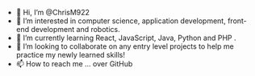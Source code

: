 - 👋 Hi, I’m @ChrisM922
- 👀 I’m interested in computer science, application development, front-end development and robotics.
- 🌱 I’m currently learning React, JavaScript, Java, Python and PHP .
- 💞️ I’m looking to collaborate on any entry level projects to help me practice my newly learned skills!
- 📫 How to reach me ... over GitHub

<!---
ChrisM922/ChrisM922 is a ✨ special ✨ repository because its `README.md` (this file) appears on your GitHub profile.
You can click the Preview link to take a look at your changes.
--->
